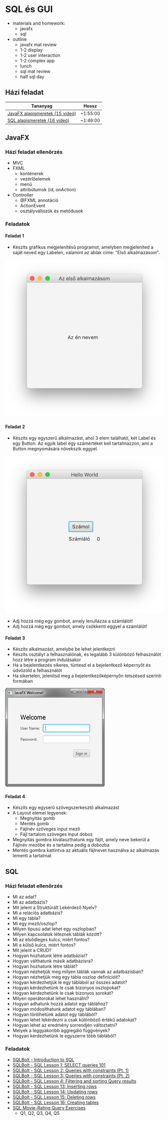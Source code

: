 # SQL és GUI

  - materials and homework:
    - javafx
    - sql
  - outline
    - javafx mat review
    - 1-2 display
    - 1-2 user interaction
    - 1-2 complex app
    - lunch
    - sql mat review
    - half sql day

## Házi feladat

| Tananyag | Hossz |
| -------- | ----- |
| [JavaFX alapismeretek (15 videó)](https://www.youtube.com/playlist?list=PLyriihBWoulyW2h7YOfrLLeaF9Pjndl5f) | ~1:55:00 |
[SQL alapismeretek (16 videó)](https://www.youtube.com/playlist?list=PLyriihBWoulwTSXslcLo-kui43K6cM2zD) | ~1:46:00 |


## JavaFX

### Házi feladat ellenőrzés
- MVC
- FXML
  - konténerek
  - vezérlőelemek
  - menü
  - attribútumok (id, onAction)
- Controller
  - @FXML annotáció
  - ActionEvent
  - osztályváltozók és metódusok

### Feladatok

#### Feladat 1

- Készíts grafikus megjelenítésű programot, amelyben megjeleníted a saját neved egy Labelen, valamint az ablak címe: "Első alkalmazásom".

![](assets/javafx-01.png)

#### Feladat 2

- Készíts egy egyszerű alkalmazást, ahol 3 elem található, két Label és egy Button. Az egyik label egy számértéket kell tartalmazzon, ami a Button megnyomására növekszik eggyel.

![](assets/javafx-02.png)

- Adj hozzá még egy gombot, amely lenullázza a számlálót!
- Adj hozzá még egy gombot, amely csökkenti eggyel a számlálót!

#### Feladat 3

- Készíts alkalmazást, amelybe be lehet jelentkezni
- Készíts osztályt a felhasználónak, és legalább 3 különböző felhasználót hozz létre a program indulásakor
- Ha a bejelentkezés sikeres, tüntesd el a bejelentkező képernyőt és üdvözöld a felhasználót
- Ha sikertelen, jelenítsd meg a bejelentkezőképernyőn tetszésed szerinti formában

![](assets/javafx-03.png)

#### Feladat 4

- Készíts egy egyserű szövegszerkesztő alkalmazást
- A Layout elemei legyenek:
  - Megnyitás gomb
  - Mentés gomb
  - Fájlnév szöveges input mező
  - Fájl tartalom szöveges input doboz
- Megnyitás gombra kiválaszthatunk egy fájlt, amely neve bekerül a Fájlnév mezőbe és a tartalma pedig a dobozba
- Mentés gombra kattintva az aktuális fájlnevet használva az alkalmazás lementi a tartalmat

## SQL

### Házi feladat ellenőrzés

- Mi az adat?
  <!--
    In simple words data can be facts related to any object in consideration.
  -->
- Mi az adatbázis?
  <!--
    Database is a systematic collection of data. Databases support storage and
    manipulation of data.
  -->
- Mit jelent a Struktúrált Lekérdező Nyelv?
  <!--
     The standard language for dealing with Relational Databases.
  -->
- Mi a relációs adatbázis?
  <!--
    It defines database relationships in form of tables, also known as
    relations. Relational DBMS usually have pre-defined data types that they can
    support.
    You can mention the other type of DBMS here.
  -->
- Mi egy tábla?
  <!--
    A table is a collection of related data held in a structured format within
    a database.
  -->
- Mi egy mező/oszlop?
  <!--
    In a relational database, a column is a set of data values of a particular
    simple type, one value for each row of the database.
  -->
- Milyen tipusú adat lehet egy oszlopban?
  <!--
    Numeric, string, date and time
  -->
- Milyen kapcsolatok léteznek táblák között?
  <!--
    One-to-one
    One-to-many, many-to-one
    Many-to-many
  -->
- Mi az elsődleges kulcs, miért fontos?
  <!--
    The PRIMARY KEY constraint uniquely identifies each record in a table.
    Primary keys must contain UNIQUE values, and cannot contain NULL values.
    A table can have only one primary key, which may consist of single or multiple fields.
  -->
- Mi a külső kulcs, miért fontos?
  <!--
    A FOREIGN KEY is a key used to link two tables together.
    A FOREIGN KEY is a field (or collection of fields) in one table that refers
    to the PRIMARY KEY in another table.
  -->
- Mit jelent a CRUD?
  <!--
    Create
    Read or Retrieve
    Update
    Delete
  -->
- Hogyan hozhatunk létre adatbázist?
  <!--
    CREATE DATABASE database;
  -->
- Hogyan válthatunk másik adatbázisra?
  <!--
    USE database;
  -->
- Hogyan hozhatunk létre táblát?
  <!--
    CREATE TABLE table (colum1 type, column2 type);
  -->
- Hogyan nézhetjük meg milyen táblák vannak az adatbázisban?
  <!--
    SHOW TABLES;
  -->
- Hogyan nézhetjük meg egy tábla oszlop definícióit?
  <!--
    DESCRIBE table;
  -->
- Hogyan kérdezhetjük le egy táblából az összes adatot?
  <!--
    SELECT * FROM table;
  -->
- Hogyan kérdezhetünk le csak bizonyos oszlopokat?
  <!--
    SELECT column1, column2 FROM table;
  -->
- Hogyan kérdezhetünk le csak bizonyos sorokat?
  <!--
    SELECT * FROM table WHERE column1=value;
  -->
- Milyen operátorokat lehet használni?
  <!--
    =, >, <, <>, LIKE, BETWEEN ... AND ..., LIKE, NOT, IS NULL
    https://dev.mysql.com/doc/refman/8.0/en/non-typed-operators.html
  -->
- Hogyan adhatunk hozzá adatot egy táblához?
  <!--
    INSERT INTO table (column1, column2) VALUES (value1, value2), (value1, value2);
  -->
- Hogyan módosíthatunk adatot egy táblában?
  <!--
    UPDATE table SET column1=value1, column2=value2;
  -->
- Hogyan törölhetünk adatot egy táblából?
  <!--
    DELETE FROM table;
  -->
- Hogyan lehet lekérdezni a csak különböző értékű adatokat?
  <!--
    SELECT DISTINCT * FROM table;
  -->
- Hogyan lehet az eredmény sorrendjén változtatni?
  <!--
    SELECT * FROM table ORDER BY column1;
  -->
- Melyek a leggyakoribb aggregáló függvények?
  <!--
    COUNT
    AVG
    MIN
    MAX
  -->
- Hogyan kérdezhetünk le egyszerre több táblából?
  <!--
    SELECT * FROM table1 LEFT JOIN table2 ON table1.column1 == table2.column1;
    SELECT * FROM table1 INNER JOIN table2 ON table1.column1 == table2.column1;
  -->

### Feladatok

- [SQLBolt - Introduction to SQL](https://sqlbolt.com/lesson/introduction)
- [SQLBolt - SQL Lesson 1: SELECT queries 101](https://sqlbolt.com/lesson/select_queries_introduction)
- [SQLBolt - SQL Lesson 2: Queries with constraints (Pt. 1)](https://sqlbolt.com/lesson/select_queries_with_constraints)
- [SQLBolt - SQL Lesson 3: Queries with constraints (Pt. 2)](https://sqlbolt.com/lesson/select_queries_with_constraints_pt_2)
- [SQLBolt - SQL Lesson 4: Filtering and sorting Query results](https://sqlbolt.com/lesson/filtering_sorting_query_results)
- [SQLBolt - SQL Lesson 13: Inserting rows](https://sqlbolt.com/lesson/inserting_rows)
- [SQLBolt - SQL Lesson 14: Updating rows](https://sqlbolt.com/lesson/updating_rows)
- [SQLBolt - SQL Lesson 15: Deleting rows](https://sqlbolt.com/lesson/deleting_rows)
- [SQLBolt - SQL Lesson 16: Creating tables](https://sqlbolt.com/lesson/creating_tables)
- [SQL Movie-Rating Query Exercises](https://lagunita.stanford.edu/courses/DB/SQL/SelfPaced/courseware/ch-sql/seq-exercise-sql_movie_query_core/)
  - Q1, Q2, Q3, Q4, Q5
